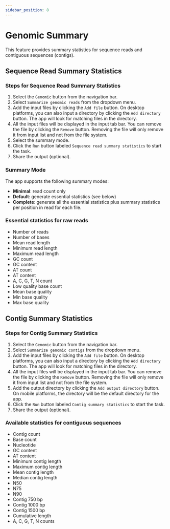 ```yaml
---
sidebar_position: 8
---
```


# Genomic Summary

This feature provides summary statistics for sequence reads and contiguous sequences (contigs).

## Sequence Read Summary Statistics

### Steps for Sequence Read Summary Statistics

1. Select the `Genomic` button from the navigation bar.
2. Select `Summarize genomic reads` from the dropdown menu.
3. Add the input files by clicking the `Add file` button. On desktop platforms, you can also input a directory by clicking the `Add directory` button. The app will look for matching files in the directory.
4. All the input files will be displayed in the input tab bar. You can remove the file by clicking the `Remove` button. Removing the file will only remove it from input list and not from the file system.
5. Select the summary mode.
6. Click the `Run` button labeled `Sequence read summary statistics` to start the task.
7. Share the output (optional).

### Summary Mode

The app supports the following summary modes:

- **Minimal**: read count only
- **Default**: generate essential statistics (see below)
- **Complete**: generate all the essential statistics plus summary statistics per position in read for each file.

### Essential statistics for raw reads

- Number of reads
- Number of bases
- Mean read length
- Minimum read length
- Maximum read length
- GC count
- GC content
- AT count
- AT content
- A, C, G, T, N count
- Low quality base count
- Mean base quality
- Min base quality
- Max base quality

## Contig Summary Statistics

### Steps for Contig Summary Statistics

1. Select the `Genomic` button from the navigation bar.
2. Select `Summarize genomic contigs` from the dropdown menu.
3. Add the input files by clicking the `Add file` button. On desktop platforms, you can also input a directory by clicking the `Add directory` button. The app will look for matching files in the directory.
4. All the input files will be displayed in the input tab bar. You can remove the file by clicking the `Remove` button. Removing the file will only remove it from input list and not from the file system.
5. Add the output directory by clicking the `Add output directory` button. On mobile platforms, the directory will be the default directory for the app.
6. Click the `Run` button labeled `Contig summary statistics` to start the task.
7. Share the output (optional).

### Available statistics for contiguous sequences

- Contig count
- Base count
- Nucleotide
- GC content
- AT content
- Minimum contig length
- Maximum contig length
- Mean contig length
- Median contig length
- N50
- N75
- N90
- Contig 750 bp
- Contig 1000 bp
- Contig 1500 bp
- Cumulative length
- A, C, G, T, N counts
